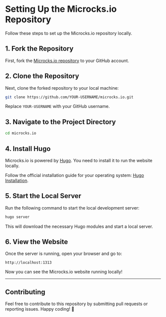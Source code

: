 # Setting Up the Microcks.io Repository

Follow these steps to set up the Microcks.io repository locally.

## 1. Fork the Repository
First, fork the [Microcks.io repository](https://github.com/microcks/microcks.io) to your GitHub account.

## 2. Clone the Repository
Next, clone the forked repository to your local machine:

```sh
git clone https://github.com/YOUR-USERNAME/microcks.io.git
```

Replace `YOUR-USERNAME` with your GitHub username.

## 3. Navigate to the Project Directory
```sh
cd microcks.io
```

## 4. Install Hugo
Microcks.io is powered by [Hugo](https://gohugo.io/). You need to install it to run the website locally.

Follow the official installation guide for your operating system: [Hugo Installation](https://gohugo.io/installation/).

## 5. Start the Local Server
Run the following command to start the local development server:

```sh
hugo server
```

This will download the necessary Hugo modules and start a local server.

## 6. View the Website
Once the server is running, open your browser and go to:

```
http://localhost:1313
```

Now you can see the Microcks.io website running locally!

---

## Contributing
Feel free to contribute to this repository by submitting pull requests or reporting issues. Happy coding! 🚀
